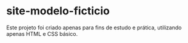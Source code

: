 # site-modelo-ficticio
Este projeto foi criado apenas para fins de estudo e prática, utilizando apenas HTML e CSS básico.
